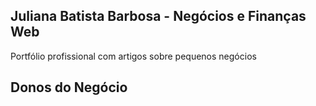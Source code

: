 ## Juliana Batista Barbosa  - Negócios e Finanças Web  
Portfólio profissional com artigos sobre pequenos negócios
## Donos do Negócio 
